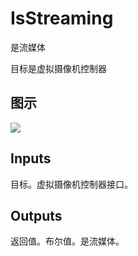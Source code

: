 # IsStreaming

是流媒体

目标是虚拟摄像机控制器

## 图示

![]($-20221218-21270526.png)

## Inputs

目标。虚拟摄像机控制器接口。  

## Outputs

返回值。布尔值。是流媒体。
